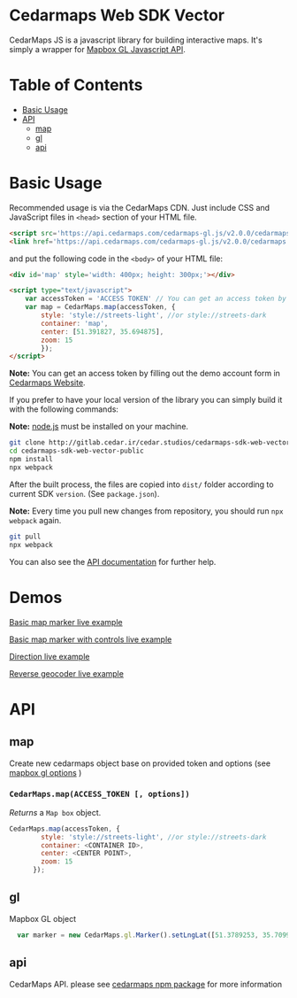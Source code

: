 # Cedarmaps Web SDK Vector

CedarMaps JS is a javascript library for building interactive maps. It's simply a wrapper for [Mapbox GL Javascript API](https://github.com/mapbox/mapbox-gl-js).

# Table of Contents
- [Basic Usage](#basic-usage)
- [API](#api)
	- [map](#map)
	- [gl](#gl)
	- [api](#api)

# Basic Usage

Recommended usage is via the CedarMaps CDN. Just include CSS and JavaScript files in `<head>` section of your HTML file.

```html
<script src='https://api.cedarmaps.com/cedarmaps-gl.js/v2.0.0/cedarmaps.js'></script>
<link href='https://api.cedarmaps.com/cedarmaps-gl.js/v2.0.0/cedarmaps.css' rel='stylesheet'/>
```

and put the following code in the `<body>` of your HTML file:

```html
<div id='map' style='width: 400px; height: 300px;'></div>

<script type="text/javascript">
    var accessToken = 'ACCESS TOKEN' // You can get an access token by filling out the demo account form in https://www.cedarmaps.com/#demo
	var map = CedarMaps.map(accessToken, {
        style: 'style://streets-light', //or style://streets-dark
        container: 'map',
        center: [51.391827, 35.694875],
        zoom: 15
        });
</script>
```
**Note:** You can get an access token by filling out the demo account form in [Cedarmaps Website](https://www.cedarmaps.com/#demo).

If you prefer to have your local version of the library you can simply build it with the following commands:

**Note:** [node.js](http://nodejs.org/) must be installed on your machine.

```sh
git clone http://gitlab.cedar.ir/cedar.studios/cedarmaps-sdk-web-vector-public.git
cd cedarmaps-sdk-web-vector-public
npm install
npx webpack
```

After the built process, the files are copied into `dist/` folder according to current SDK `version`. (See `package.json`).

**Note:** Every time you pull new changes from repository, you should run `npx webpack` again.
```sh
git pull
npx webpack
```

You can also see the [API documentation](https://www.mapbox.com/mapbox-gl-js) for further help.

# Demos
[Basic map marker live example](https://demo.cedarmaps.com/websdk-vector/demos/basic-map-marker.html)

[Basic map marker with controls live example](https://demo.cedarmaps.com/websdk-vector/demos/basic-map-marker-with-controls.html)

[Direction live example](https://demo.cedarmaps.com/websdk-vector/demos/direction.html)

[Reverse geocoder live example](https://demo.cedarmaps.com/websdk-vector/demos/reverse-geocoder.html)
# API

## map
Create new cedarmaps object base on provided token and options (see [mapbox gl options](https://www.mapbox.com/mapbox-gl-js/api/#map) )

### `CedarMaps.map(ACCESS_TOKEN [, options])`

_Returns_ a `Map box` object.

```javascript
CedarMaps.map(accessToken, {
        style: 'style://streets-light', //or style://streets-dark
        container: <CONTAINER ID>,
        center: <CENTER POINT>,
        zoom: 15
      });
```


## gl
Mapbox GL object
```javascript
  var marker = new CedarMaps.gl.Marker().setLngLat([51.3789253, 35.709987]).addTo(map)
```


## api
CedarMaps API. please see [cedarmaps npm package](https://www.npmjs.com/package/cedar-maps) for more information